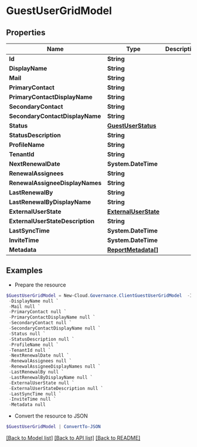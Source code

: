 # GuestUserGridModel
## Properties

Name | Type | Description | Notes
------------ | ------------- | ------------- | -------------
**Id** | **String** |  | [optional] 
**DisplayName** | **String** |  | [optional] 
**Mail** | **String** |  | [optional] 
**PrimaryContact** | **String** |  | [optional] 
**PrimaryContactDisplayName** | **String** |  | [optional] 
**SecondaryContact** | **String** |  | [optional] 
**SecondaryContactDisplayName** | **String** |  | [optional] 
**Status** | [**GuestUserStatus**](GuestUserStatus.md) |  | [optional] 
**StatusDescription** | **String** |  | [optional] 
**ProfileName** | **String** |  | [optional] 
**TenantId** | **String** |  | [optional] 
**NextRenewalDate** | **System.DateTime** |  | [optional] 
**RenewalAssignees** | **String** |  | [optional] 
**RenewalAssigneeDisplayNames** | **String** |  | [optional] 
**LastRenewalBy** | **String** |  | [optional] 
**LastRenewalByDisplayName** | **String** |  | [optional] 
**ExternalUserState** | [**ExternalUserState**](ExternalUserState.md) |  | [optional] 
**ExternalUserStateDescription** | **String** |  | [optional] 
**LastSyncTime** | **System.DateTime** |  | [optional] 
**InviteTime** | **System.DateTime** |  | [optional] 
**Metadata** | [**ReportMetadata[]**](ReportMetadata.md) |  | [optional] 

## Examples

- Prepare the resource
```powershell
$GuestUserGridModel = New-Cloud.Governance.ClientGuestUserGridModel  -Id null `
 -DisplayName null `
 -Mail null `
 -PrimaryContact null `
 -PrimaryContactDisplayName null `
 -SecondaryContact null `
 -SecondaryContactDisplayName null `
 -Status null `
 -StatusDescription null `
 -ProfileName null `
 -TenantId null `
 -NextRenewalDate null `
 -RenewalAssignees null `
 -RenewalAssigneeDisplayNames null `
 -LastRenewalBy null `
 -LastRenewalByDisplayName null `
 -ExternalUserState null `
 -ExternalUserStateDescription null `
 -LastSyncTime null `
 -InviteTime null `
 -Metadata null
```

- Convert the resource to JSON
```powershell
$GuestUserGridModel | ConvertTo-JSON
```

[[Back to Model list]](../README.md#documentation-for-models) [[Back to API list]](../README.md#documentation-for-api-endpoints) [[Back to README]](../README.md)

